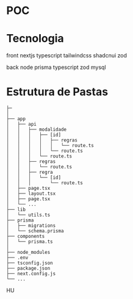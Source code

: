 # POC

# Tecnologia
front
nextjs
typescript
tailwindcss
shadcnui
zod

back
node
prisma
typescript
zod
mysql

# Estrutura de Pastas
```
├─ 
│
├── app
│   ├── api
│   │   ├── modalidade
│   │   │   ├── [id]
│   │   │   │   ├── regras
│   │   │   │   │   └── route.ts
│   │   │   │   └── route.ts
│   │   │   └── route.ts
│   │   ├── regras
│   │   │   └── route.ts
│   │   ├── regra
│   │   │   └── [id]
│   │   │       └── route.ts
│   ├── page.tsx
│   ├── layout.tsx
│   ├── page.tsx
│   └── ...
├── lib
│   └── utils.ts
├── prisma
│   ├── migrations
│   └── schema.prisma
├── components
│   └── prisma.ts
│   
├── node_modules
├── .env
├── tsconfig.json
├── package.json
├── next.config.js
└── ...
```

HU